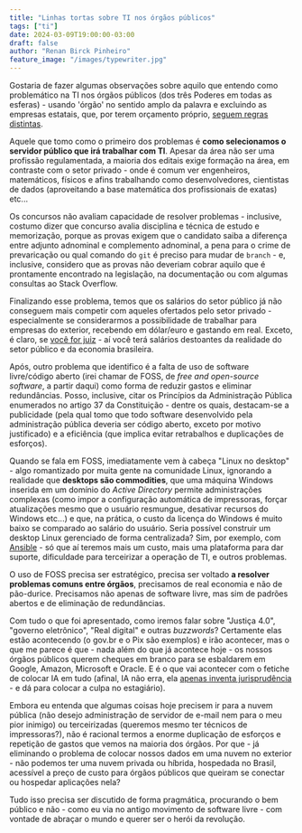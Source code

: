 ```yaml
---
title: "Linhas tortas sobre TI nos órgãos públicos"
tags: ["ti"]
date: 2024-03-09T19:00:00-03:00
draft: false
author: "Renan Birck Pinheiro"
feature_image: "/images/typewriter.jpg"
---
```


Gostaria de fazer algumas observações sobre aquilo que entendo como problemático na TI nos órgãos públicos (dos três Poderes em todas as esferas) - usando 'órgão' no sentido amplo da palavra e excluindo as empresas estatais, que, por terem orçamento próprio, [seguem regras distintas](https://www2.camara.leg.br/orcamento-da-uniao/estudos/2018/copy_of_ARegradeOuroeoOramentodeInvestimentos.pdf).

Aquele que tomo como o primeiro dos problemas é **como selecionamos o servidor público que irá trabalhar com TI**. Apesar da área não ser uma profissão regulamentada, a maioria dos editais exige formação na área, em contraste com o setor privado - onde é comum ver engenheiros, matemáticos, físicos e afins trabalhando como desenvolvedores, cientistas de dados (aproveitando a base matemática dos profissionais de exatas) etc...

Os concursos não avaliam capacidade de resolver problemas - inclusive, costumo dizer que concurso avalia disciplina e técnica de estudo e memorização, porque as provas exigem que o candidato saiba a diferença entre adjunto adnominal e complemento adnominal, a pena para o crime de prevaricação ou qual comando do `git` é preciso para mudar de `branch` - e, inclusive, considero que as provas não deveriam cobrar aquilo que é prontamente encontrado na legislação, na documentação ou com algumas consultas ao Stack Overflow.  

Finalizando esse problema, temos que os salários do setor público já não conseguem mais competir com aqueles ofertados pelo setor privado - especialmente se considerarmos a possibilidade de trabalhar para empresas do exterior, recebendo em dólar/euro e gastando em real. Exceto, é claro, se [você for juiz](https://oglobo.globo.com/politica/noticia/2023/07/23/metade-dos-juizes-do-brasil-ganha-mais-que-os-ministros-do-stf-entenda.ghtml) - aí você terá salários destoantes da realidade do setor público e da economia brasileira. 

Após, outro problema que identifico é a falta de uso de software livre/código aberto (irei chamar de FOSS, de _free and open-source software_, a partir daqui) como forma de reduzir gastos e eliminar redundâncias. Posso, inclusive, citar os Princípios da Administração Pública enumerados no artigo 37 da Constituição - dentre os quais, destacam-se a publicidade (pela qual tomo que todo software desenvolvido pela administração pública deveria ser código aberto, exceto por motivo justificado) e a eficiência (que implica evitar retrabalhos e duplicações de esforços). 

Quando se fala em FOSS, imediatamente vem à cabeça "Linux no desktop" - algo romantizado por muita gente na comunidade Linux, ignorando a realidade que **desktops são commodities**, que uma máquina Windows inserida em um domínio do _Active Directory_ permite administrações complexas (como impor a configuração automática de impressoras, forçar atualizações mesmo que o usuário resmungue, desativar recursos do Windows etc...) e que, na prática, o custo da licença do Windows é muito baixo se comparado ao salário do usuário. Seria possível construir um desktop Linux gerenciado de forma centralizada? Sim, por exemplo, com [Ansible](https://www.ansible.com/) - só que aí teremos mais um custo, mais uma plataforma para dar suporte, dificuldade para terceirizar a operação de TI, e outros problemas. 

O uso de FOSS precisa ser estratégico, precisa ser voltado **a resolver problemas comuns entre órgãos**, precisamos de real economia e não de pão-durice. Precisamos não apenas de software livre, mas sim de padrões abertos e de eliminação de redundâncias.

Com tudo o que foi apresentado, como iremos falar sobre "Justiça 4.0", "governo eletrônico", "Real digital" e outras _buzzwords_? Certamente elas estão acontecendo (o gov.br e o Pix são exemplos) e irão acontecer, mas o que me parece é que - nada além do que já acontece hoje - os nossos órgãos públicos querem cheques em branco para se esbaldarem em Google, Amazon, Microsoft e Oracle. E é o que vai acontecer com o fetiche de colocar IA em tudo (afinal, IA não erra, ela [apenas inventa jurisprudência](https://www.conjur.com.br/2023-nov-12/cnj-vai-investigar-juiz-que-usou-tese-inventada-pelo-chatgpt-para-escrever-decisao/) - e dá para colocar a culpa no estagiário).

Embora eu entenda que algumas coisas hoje precisem ir para a nuvem pública (não desejo administração de servidor de e-mail nem para o meu pior inimigo) ou terceirizadas (queremos mesmo ter técnicos de impressoras?), não é racional termos a enorme duplicação de esforços e repetição de gastos que vemos na maioria dos órgãos. Por que - já eliminando o problema de colocar nossos dados em uma nuvem no exterior - não podemos ter uma nuvem privada ou híbrida, hospedada no Brasil, acessível a preço de custo para órgãos públicos que queiram se conectar ou hospedar aplicações nela? 

Tudo isso precisa ser discutido de forma pragmática, procurando o bem público e não - como eu via no antigo movimento de software livre - com vontade de abraçar o mundo e querer ser o herói da revolução.
